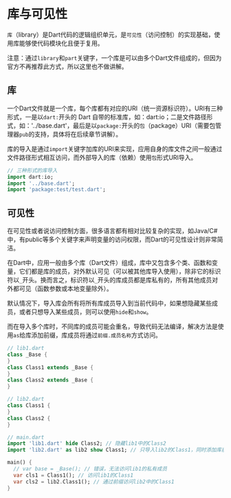 # 库与可见性

`库`（library）是Dart代码的逻辑组织单元，是`可见性`（访问控制）的实现基础，使用库能够使代码模块化且便于复用。

注意：通过`library`和`part`关键字，一个库是可以由多个Dart文件组成的，但因为官方不再推荐此方式，所以这里也不做讲解。

## 库

一个Dart文件就是一个库，每个库都有对应的URI（统一资源标识符）。URI有三种形式，一是以`dart:`开头的 Dart 自带的标准库，如：dart:io；二是文件路径形式，如：'../base.dart'，最后是以`package:`开头的`包`（package）URI（需要包管理器`pub`的支持，具体将在后续章节讲解）。

库的导入是通过`import`关键字加库的URI来实现，应用自身的库文件之间一般通过文件路径形式相互访问，而外部导入的库（依赖）使用`包`形式URI导入。

```dart
// 三种形式的库导入
import dart:io;
import '../base.dart';
import 'package:test/test.dart';
```

## 可见性

在可见性或者说访问控制方面，很多语言都有相对比较复杂的实现，如Java/C#中，有public等多个关键字来声明变量的访问权限，而Dart的可见性设计则非常简洁。

在Dart中，应用一般由多个库（Dart文件）组成，库中又包含多个类、函数和变量，它们都是库的成员，对外默认可见（可以被其他库导入使用），除非它的标识符以`_`开头。换而言之，标识符以`_`开头的库成员都是库私有的，所有其他成员对外都可见（函数参数或本地变量除外）。

默认情况下，导入库会所有将所有库成员导入到当前代码中，如果想隐藏某些成员，或者只想导入某些成员，则可以使用`hide`和`show`。

而在导入多个库时，不同库的成员可能会重名，导致代码无法编译，解决方法是使用`as`给库添加前缀，库成员将通过`前缀.成员名称`方式访问。

```dart
// lib1.dart
class _Base {
}
class Class1 extends _Base {
}
class Class2 extends _Base {
}

// lib2.dart
class Class1 {
}
class Class2 {
}

// main.dart
import 'lib1.dart' hide Class2; // 隐藏lib1中的Class2
import 'lib2.dart' as lib2 show Class1; // 只导入lib2的Class1，同时添加库前缀lib2，避免Class1命名冲突

main() {
  // var base = _Base(); // 错误，无法访问lib1的私有成员
  var cls1 = Class1(); // 访问lib1的Class1
  var cls2 = lib2.Class1(); // 通过前缀访问lib2中的Class1
}
```
